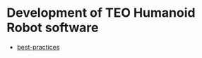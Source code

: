 # Development of TEO Humanoid Robot software

- [best-practices](https://github.com/roboticslab-uc3m/best-practices)

